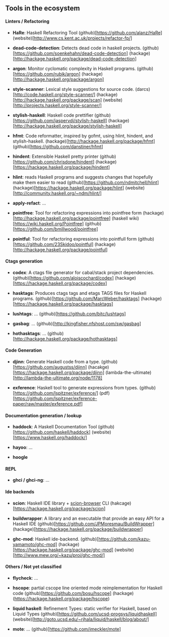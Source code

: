 ## Tools in the ecosystem

#### Linters / Refactoring

* __HaRe__: Haskell Refactoring Tool
  (github)[https://github.com/alanz/HaRe]
  (website)[http://www.cs.kent.ac.uk/projects/refactor-fp/]

* __dead-code-detection__: Detects dead code in haskell projects.
  (github)[https://github.com/soenkehahn/dead-code-detection]
  (hackage)[http://hackage.haskell.org/package/dead-code-detection]

* __argon__: Monitor cyclomatic complexity in Haskell programs.
  (github)[https://github.com/rubik/argon]
  (hackage)[http://hackage.haskell.org/package/argon]

* __style-scanner__: Lexical style suggestions for source code.
  (darcs)[http://code.haskell.org/style-scanner/]
  (hackage)[http://hackage.haskell.org/package/scan]
  (website)[http://projects.haskell.org/style-scanner/]

* __stylish-haskell__: Haskell code prettifier
  (github)[https://github.com/jaspervdj/stylish-haskell]
  (hackage)[http://hackage.haskell.org/package/stylish-haskell]

* __hfmt__: Code reformatter, inspired by gofmt,  using hlint, hindent, and stylish-haskell.
  (hackage)[http://hackage.haskell.org/package/hfmt]
  (github)[https://github.com/danstiner/hfmt]

* __hindent__: Extensible Haskell pretty printer
  (github)[https://github.com/chrisdone/hindent]
  (hackage)[https://hackage.haskell.org/package/hindent]

* __hlint__: reads Haskell programs and suggests changes that hopefully make them easier to read
  (github)[https://github.com/ndmitchell/hlint]
  (hackage)[https://hackage.haskell.org/package/hlint]
  (website)[http://community.haskell.org/~ndm/hlint/]


* __apply-refact__: ...

* __pointfree__: Tool for refactoring expressions into pointfree form
  (hackage)[http://hackage.haskell.org/package/pointfree]
  (haskell wiki)[https://wiki.haskell.org/Pointfree]
  (github)[https://github.com/bmillwood/pointfree]

* __pointful__: Tool for refactoring expressions into pointfull form
  (github)[https://github.com/23Skidoo/pointful]
  (hackage)[http://hackage.haskell.org/package/pointful]


#### Ctags generation

* __codex__: A ctags file generator for cabal/stack project dependencies.
  (github)[https://github.com/aloiscochard/codex]
  (hackage)[https://hackage.haskell.org/package/codex]

* __hasktags__: Produces ctags tags and etags TAGS files for Haskell programs.
  (github)[https://github.com/MarcWeber/hasktags]
  (hackage)[https://hackage.haskell.org/package/hasktags]

* __lushtags__: ...
  (github)[https://github.com/bitc/lushtags]

* __gasbag__: ...
  (github)[http://kingfisher.nfshost.com/sw/gasbag]

* __hothasktags__: ...
  (github)[http://hackage.haskell.org/package/hothasktags]

#### Code Generation

* __djinn__: Generate Haskell code from a type.
  (github)[https://github.com/augustss/djinn]
  (hacakge)[https://hackage.haskell.org/package/djinn]
  (lambda-the-ultimate)[http://lambda-the-ultimate.org/node/1178]

* __exference__: Haskell tool to generate expressions from types.
  (github)[https://github.com/lspitzner/exference/]
  (pdf)[https://github.com/lspitzner/exference-paper/raw/master/exference.pdf]

#### Documentation generation / lookup

* __haddock__: A Haskell Documentation Tool
  (github)[https://github.com/haskell/haddock]
  (website)[https://www.haskell.org/haddock/]

* __hayoo__: ...

* __hoogle__

#### REPL

* __ghci / ghci-ng__: ...

#### Ide backends

* __scion__: Haskell IDE library + [scion-browser](https://hackage.haskell.org/package/scion-browser) CLI
  (hakcage)[https://hackage.haskell.org/package/scion]

* __buildwrapper__: A library and an executable that provide an easy API for a Haskell IDE
  (github)[https://github.com/JPMoresmau/BuildWrapper]
  (hackage)[https://hackage.haskell.org/package/buildwrapper]

* __ghc-mod__: Haskell ide-backend.
  (github)[https://github.com/kazu-yamamoto/ghc-mod]
  (hackage)[https://hackage.haskell.org/package/ghc-mod]
  (website)[http://www.mew.org/~kazu/proj/ghc-mod/]

#### Others / Not yet classified

* __flycheck__: ...

* __hscope__: partial cscope line oriented mode reimplementation for Haskell code
  (github)[https://github.com/bosu/hscope]
  (hackage)(https://hackage.haskell.org/package/hscope)

* __liquid haskell__: Refinement Types: static verifier for Haskell, based on Liquid Types
  (github)[https://github.com/ucsd-progsys/liquidhaskell]
  (website)[http://goto.ucsd.edu/~rjhala/liquid/haskell/blog/about/]

* __mote__: ...
  (github)[https://github.com/imeckler/mote]
